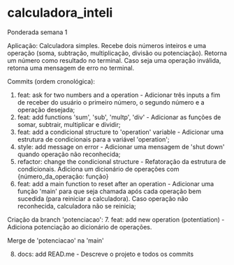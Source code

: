 # calculadora_inteli

Ponderada semana 1

Aplicação: Calculadora simples. Recebe dois números inteiros e uma operação (soma, subtração, multiplicação, divisão ou potenciação). Retorna um número como resultado no terminal. Caso seja uma operação inválida, retorna uma mensagem de erro no terminal.

Commits (ordem cronológica):

1. feat: ask for two numbers and a operation - Adicionar três inputs a fim de receber do usuário o primeiro número, o segundo número e a operação desejada;
2. feat: add functions 'sum', 'sub', 'multp', 'div' - Adicionar as funções de somar, subtrair, multiplicar e dividir;
3. feat: add a condicional structure to 'operation' variable - Adicionar uma estrutura de condicionais para a variável 'operation';
4. style: add message on error - Adicionar uma mensagem de 'shut down' quando operação não reconhecida;
5. refactor: change the condicional structure - Refatoração da estrutura de condicionais. Adiciona um dicionário de operações com {número_da_operação: função}
6. feat: add a main function to reset after an operation - Adicionar uma função 'main' para que seja chamada após cada operação bem sucedida (para reiniciar a calculadora). Caso operação não reconhecida, calculadora não se reinicia;

Criação da branch 'potenciacao': 7. feat: add new operation (potentiation) - Adiciona potenciação ao dicionário de operações.

Merge de 'potenciacao' na 'main'

8. docs: add READ.me - Descreve o projeto e todos os commits
